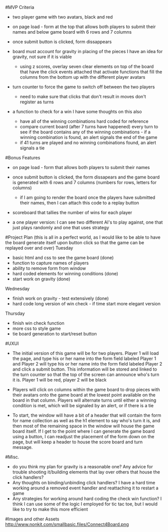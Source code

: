 #MVP Criteria

- two player game with two avatars, black and red 

- on page load - form at the top that allows both players to submit their names and below game board with 6 rows and 7 columns
- once submit button is clicked, form dissappears 

- board must account for gravity in placing of the pieces
  I have an idea for gravity, not sure if it is viable
  - using z scores, overlay seven clear elements on top of the board that have the click events attached that activate functions that fill the columns from the bottom up with the different player avatars

- turn counter to force the game to switch off between the two players
  - need to make sure that clicks that don't result in moves don't register as turns

- a function to check for a win
  I have some thoughts on this also
  - have all of the winning combinations hard coded for reference
  - compare current board (after 7 turns have happened) every turn to see if the board contains any of the winning combinations - if a winning combination is found, an alert signals the end of the game
  - if 41 turns are played and no winning combinations found, an alert signals a tie

#Bonus Features
- on page load - form that allows both players to submit their names

- once submit button is clicked, the form dissapears and the game board is generated with 6 rows and 7 columns (numbers for rows, letters for columns)
  - if I am going to render the board once the players have submitted their names, then I can attach this code to a replay button

- scoreboard that tallies the number of wins for each player

- a one player version: I can see two different AI's to play against, one that just plays randomly and one that uses strategy

#Project Plan
(this is all in a perfect world, as I would like to be able to have the board generate itself upon button click so that the game can be replayed over and over)
Tuesday
- basic html and css to see the game board (done)
- function to capture names of players
- ability to remove form from window
- hard coded elements for winning conditions (done)
- start work on gravity (done)

Wednesday
- finish work on gravity - test extensively (done)
- hard code long version of win check - if time start more elegant version

Thursday
- finish win check function
- more css to style game
- tie board generation to start/reset button

#UXUI
- The initial version of this game will be for two players. Player 1 will load the page, and type his or her name into the form field labeled Player 1 and Player 2 will type his or her name into the form field labeled Player 2 and click a submit button. This information will be stored and linked to the turn counter so that the top of the screen can announce who's turn it is. Player 1 will be red, player 2 will be black
- Players will click on columns within the game board to drop pieces with their avatars onto the game board at the lowest point available on the board in that column. Players will alternate turns until either a winning condition is met, which will be signaled by an alert, or if there is a tie

- To start, the window will have a bit of a header that will contain the form for name collection as well as the h1 element to say who's turn it is, and then most of the remaining space in the window will house the game board itself. If I get to the point where I can generate the game board using a button, I can readjust the placement of the form down on the page, but will keep a header to house the score board and turn message.

#Misc.
- do you think my plan for gravity is a reasonable one? Any advice for trouble shooting it/building elements that lay over others that house the click handlers?
- Any thoughts on binding/unbinding click handlers? I have a hard time working around a removed event handler and reattaching it to restart a game
- Any strategies for working around hard coding the check win function? I think I can use some of the logic I employed for tic tac toe, but I would like to try to make this more efficient

#Images and other Assets
http://www.nonkit.com/smallbasic.files/Connect4Board.png
